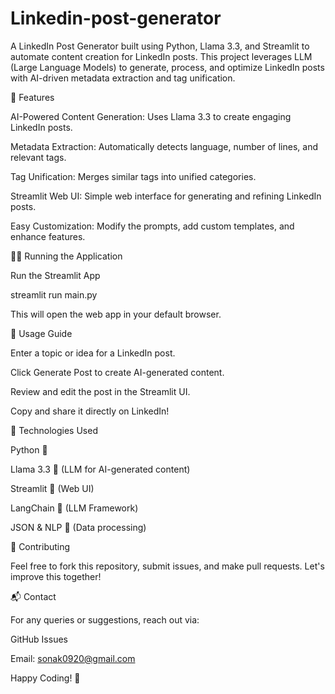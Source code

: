 # Linkedin-post-generator

A LinkedIn Post Generator built using Python, Llama 3.3, and Streamlit to automate content creation for LinkedIn posts. This project leverages LLM (Large Language Models) to generate, process, and optimize LinkedIn posts with AI-driven metadata extraction and tag unification.

🚀 Features

AI-Powered Content Generation: Uses Llama 3.3 to create engaging LinkedIn posts.

Metadata Extraction: Automatically detects language, number of lines, and relevant tags.

Tag Unification: Merges similar tags into unified categories.

Streamlit Web UI: Simple web interface for generating and refining LinkedIn posts.

Easy Customization: Modify the prompts, add custom templates, and enhance features.

🏃‍♂️ Running the Application

Run the Streamlit App

streamlit run main.py

This will open the web app in your default browser.

📌 Usage Guide

Enter a topic or idea for a LinkedIn post.

Click Generate Post to create AI-generated content.

Review and edit the post in the Streamlit UI.

Copy and share it directly on LinkedIn!

📌 Technologies Used

Python 🐍

Llama 3.3 🦙 (LLM for AI-generated content)

Streamlit 🎨 (Web UI)

LangChain 🔗 (LLM Framework)

JSON & NLP 📄 (Data processing)

🤝 Contributing

Feel free to fork this repository, submit issues, and make pull requests. Let's improve this together!

📬 Contact

For any queries or suggestions, reach out via:

GitHub Issues

Email: sonak0920@gmail.com

Happy Coding! 🚀
